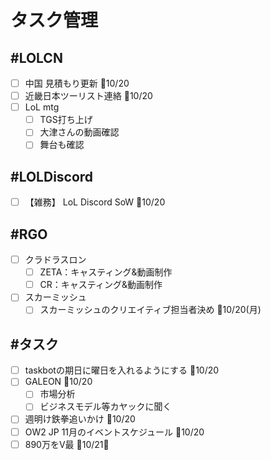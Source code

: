 # タスク管理

## #LOLCN
- [ ] 中国 見積もり更新 📅10/20
- [ ] 近畿日本ツーリスト連絡 📅10/20
- [ ] LoL mtg
	- [ ] TGS打ち上げ
	- [ ] 大津さんの動画確認
	- [ ] 舞台も確認

## #LOLDiscord
- [ ] 【雑務】 LoL Discord SoW 📅10/20

## #RGO
- [ ] クラドラスロン
	- [ ] ZETA：キャスティング&動画制作
	- [ ] CR：キャスティング&動画制作
- [ ] スカーミッシュ
	- [ ] スカーミッシュのクリエイティブ担当者決め 📅10/20(月)

## #タスク
- [ ] taskbotの期日に曜日を入れるようにする 📅10/20
- [ ] GALEON 📅10/20
	- [ ] 市場分析
	- [ ] ビジネスモデル等カヤックに聞く
- [ ] 週明け鉄拳追いかけ 📅10/20
- [ ] OW2 JP 11月のイベントスケジュール 📅10/20
- [ ] 890万をV最 📅10/21🛫 
